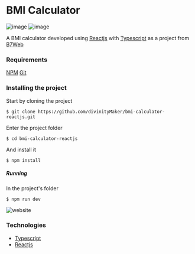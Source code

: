 # BMI Calculator 
 ![image](https://img.shields.io/badge/React-20232A?style=for-the-badge&logo=react&logoColor=61DAFB) ![image](https://img.shields.io/badge/TypeScript-007ACC?style=for-the-badge&logo=typescript&logoColor=white)
 
A BMI calculator developed using [Reactjs](https://reactjs.org) with [Typescript](typescriptlang.org) as a project from [B7Web](https://b7web.com.br)
### Requirements
[NPM](https://www.npmjs.com)
[Git](https://git-scm.com)

### Installing the project
Start by cloning the project

    $ git clone https://github.com/divinityMaker/bmi-calculator-reactjs.git
    
    
Enter the project folder

    $ cd bmi-calculator-reactjs

And install it

    $ npm install

##### Running
In the project's folder

    $ npm run dev

![website](https://i.imgur.com/fwXRDI3.png)


### Technologies
* [Typescript](typescriptlang.org)
* [Reactjs](https://reactjs.org)
